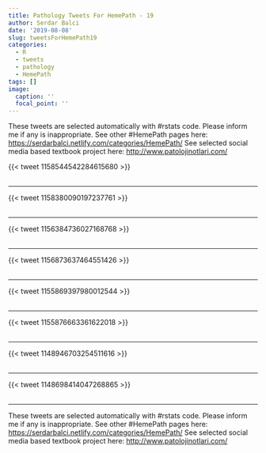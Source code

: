```yaml
---
title: Pathology Tweets For HemePath - 19
author: Serdar Balci
date: '2019-08-08'
slug: tweetsForHemePath19
categories:
  - R
  - tweets
  - pathology
  - HemePath
tags: []
image:
  caption: ''
  focal_point: ''
---
```



These tweets are selected automatically with #rstats code. Please inform me if any is inappropriate.
See other #HemePath pages here: https://serdarbalci.netlify.com/categories/HemePath/ 
See selected social media based textbook project here: http://www.patolojinotlari.com/

{{< tweet 1158544542284615680 >}}
<br>
<br>
<hr>
{{< tweet 1158380090197237761 >}}
<br>
<br>
<hr>
{{< tweet 1156384736027168768 >}}
<br>
<br>
<hr>
{{< tweet 1156873637464551426 >}}
<br>
<br>
<hr>
{{< tweet 1155869397980012544 >}}
<br>
<br>
<hr>
{{< tweet 1155876663361622018 >}}
<br>
<br>
<hr>
{{< tweet 1148946703254511616 >}}
<br>
<br>
<hr>
{{< tweet 1148698414047268865 >}}
<br>
<br>
<hr>


These tweets are selected automatically with #rstats code. Please inform me if any is inappropriate.
See other #HemePath pages here: https://serdarbalci.netlify.com/categories/HemePath/ 
See selected social media based textbook project here: http://www.patolojinotlari.com/
